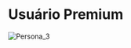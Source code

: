 # Usuário Premium

![Persona_3](https://drive.google.com/uc?export=view&id=1CvY1DFRFXCDK1ZItKM_C6rNu1Fpyyvhq)
